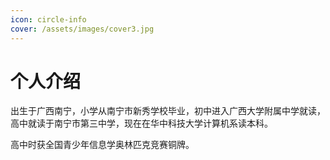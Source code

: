 ```yaml
---
icon: circle-info
cover: /assets/images/cover3.jpg
---
```


# 个人介绍

出生于广西南宁，小学从南宁市新秀学校毕业，初中进入广西大学附属中学就读，高中就读于南宁市第三中学，现在在华中科技大学计算机系读本科。

高中时获全国青少年信息学奥林匹克竞赛铜牌。